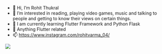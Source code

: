 - 👋 Hi, I’m Rohit Thukral
- 👀 I’m interested in reading, playing video games, music and talking to people and getting to know their views on certain things.
- 🌱 I am currently learning Flutter Framework and Python Flask
- 💞️ Anything Flutter related
- 📫 https://www.instagram.com/rohitvarma_04/

 <img align="center" src="https://github-readme-stats.vercel.app/api/top_langs?username=Enigma04&theme=dracula"/>


<!---
Enigma04/Enigma04 is a ✨ special ✨ repository because its `README.md` (this file) appears on your GitHub profile.
You can click the Preview link to take a look at your changes.
--->
